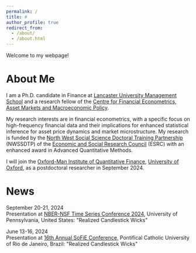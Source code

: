 ```yaml
---
permalink: /
title: # 
author_profile: true
redirect_from: 
  - /about/
  - /about.html
---
```


Welcome to my webpage!

About Me
======
I am a Ph.D. candidate in Finance at [Lancaster University Management School](https://www.lancaster.ac.uk/lums/) and a research fellow of the [Centre for Financial Econometrics, Asset Markets and Macroeconomic Policy](https://www.lancaster.ac.uk/lums/research/areas-of-expertise/centre-for-financial-econometrics-asset-markets-and-macroeconomic-policy/). 

My research interests are in financial econometrics, with a specific focus on high-frequency financial data and their implications for enhanced statistical inference for asset price dynamics and market microstructure. My research is funded by the [North West Social Science Doctoral Training Partnership](https://nwssdtp.ac.uk/) (NWSSDTP) of the [Economic and Social Research Council](https://www.ukri.org/councils/esrc/) (ESRC) with an enhanced award in Advanced Quantitative Methods.

I will join the [Oxford-Man Institute of Quantitative Finance](https://oxford-man.ox.ac.uk/), [University of Oxford](https://www.ox.ac.uk/), as a postdoctoral researcher in September 2024.

News
======
September 20-21, 2024<br>
Presentation at [NBER-NSF Time Series Conference 2024]([https://sites.google.com/view/sofie2024/](https://www.sas.upenn.edu/~fdiebold/AAA_NBER_NSF_2024/Main.html)), University of Pennsylvania, United States: "Realized Candlestick Wicks"

June 13-16, 2024<br>
Presentation at [16th Annual SoFiE Conference](https://sites.google.com/view/sofie2024/), Pontifical Catholic University of Rio de Janeiro, Brazil: "Realized Candlestick Wicks"
